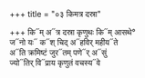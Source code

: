 +++
title = "०३ किमत्र दस्रा"

+++
कि᳓म् अ᳓त्र दस्रा कृणुथः कि᳓म् आसथे°  
ज᳓नो यः᳓ क᳓श् चिद् अ᳓हविर् महीय᳓ते  
अ᳓ति क्रमिष्टं जुर᳓तम् पणे᳓र् अ᳓सुं  
ज्यो᳓तिर् वि᳓प्राय कृणुतं वचस्य᳓वे